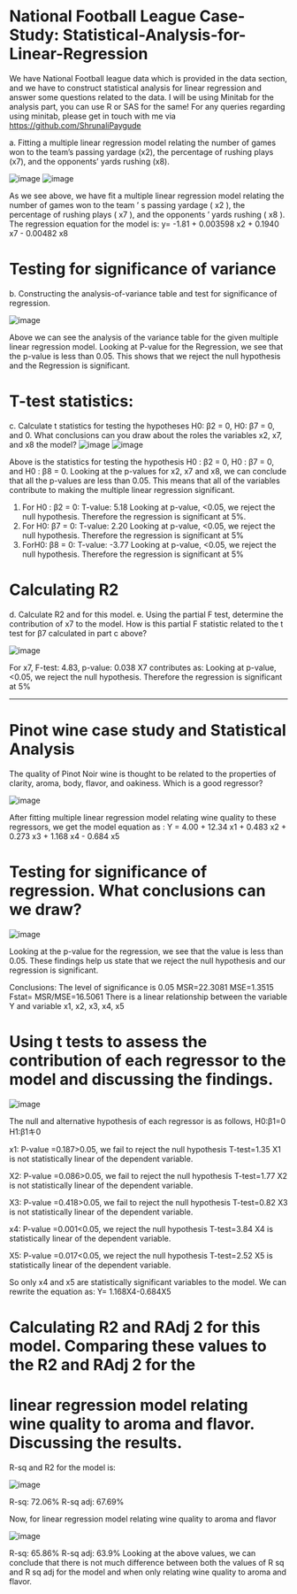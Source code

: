 # National Football League Case-Study: Statistical-Analysis-for-Linear-Regression
We have National Football league data which is provided in the data section, and we have to construct statistical analysis for linear regression and answer some questions related to the data.
I will be using Minitab for the analysis part, you can use R or SAS for the same!
For any queries regarding using minitab, please get in touch with me via https://github.com/ShrunaliPaygude

a. Fitting a multiple linear regression model relating the number of games won to the
team’s passing yardage (x2), the percentage of rushing plays (x7), and the opponents’
yards rushing (x8).

![image](https://user-images.githubusercontent.com/47711486/136078159-9578e24b-8b83-41be-a0f5-dbe8f73d76aa.png)
![image](https://user-images.githubusercontent.com/47711486/136078244-cffc8a08-57de-4f38-87a7-2455732b79dc.png)

As we see above, we have fit a multiple linear regression model relating the number of games
won to the team ’ s passing yardage ( x2 ), the percentage of rushing plays ( x7 ), and the
opponents ’ yards rushing ( x8 ).
The regression equation for the model is:
y= -1.81 + 0.003598 x2 + 0.1940 x7 - 0.00482 x8

# Testing for significance of variance
b. Constructing the analysis-of-variance table and test for significance of regression.

![image](https://user-images.githubusercontent.com/47711486/136078398-daa50789-d9bb-4446-af3a-55b086c01c61.png)

Above we can see the analysis of the variance table for the given multiple linear regression
model.
Looking at P-value for the Regression, we see that the p-value is less than 0.05. This shows
that we reject the null hypothesis and the Regression is significant.

# T-test statistics:

c. Calculate t statistics for testing the hypotheses H0: β2 = 0, H0: β7 = 0, and
0. What conclusions can you draw about the roles the variables x2, x7, and x8
the model?
![image](https://user-images.githubusercontent.com/47711486/136078530-cbbe31a0-3a57-4f1b-835a-fddb4b7f68bb.png)
![image](https://user-images.githubusercontent.com/47711486/136078557-73c52cc0-ee19-4aea-a9c7-e8810070d675.png)


Above is the statistics for testing the hypothesis H0 : β2 = 0, H0 : β7 = 0, and H0 : β8 = 0.
Looking at the p-values for x2, x7 and x8, we can conclude that all the p-values are less than
0.05. This means that all of the variables contribute to making the multiple linear regression
significant.
1. For H0 : β2 = 0: T-value: 5.18
Looking at p-value, <0.05, we reject the null hypothesis.
Therefore the regression is significant at 5%.
2. For H0: β7 = 0: T-value: 2.20
Looking at p-value, <0.05, we reject the null hypothesis.
Therefore the regression is significant at 5%
3. ForH0: β8 = 0: T-value: -3.77
Looking at p-value, <0.05, we reject the null hypothesis.
Therefore the regression is significant at 5%

# Calculating R2

d. Calculate R2 and for this model.
e. Using the partial F test, determine the contribution of x7 to the model. How is this
partial F statistic related to the t test for β7 calculated in part c above?

![image](https://user-images.githubusercontent.com/47711486/136078701-824cfcba-e724-4649-8623-254eb08d14fa.png)


For x7,
F-test: 4.83, p-value: 0.038
X7 contributes as: Looking at p-value, <0.05, we reject the null hypothesis.
Therefore the regression is significant at 5%

************************************************************************************************************************************
# Pinot wine case study and Statistical Analysis

The quality of Pinot Noir wine is thought to be related to the properties of clarity, aroma,
body, flavor, and oakiness. 
Which is a good regressor?

![image](https://user-images.githubusercontent.com/47711486/136080156-1d448d2b-6d61-4320-9b9f-b58ccd5832f8.png)

After fitting multiple linear regression model relating wine quality to these regressors, we get the
model equation as :
Y = 4.00 + 12.34 x1 + 0.483 x2 + 0.273 x3 + 1.168 x4 - 0.684 x5

# Testing for significance of regression. What conclusions can we draw?

![image](https://user-images.githubusercontent.com/47711486/136080311-96d97c09-0404-4047-9767-6cf45214fcb8.png)

Looking at the p-value for the regression, we see that the value is less than 0.05. These findings
help us state that we reject the null hypothesis and our regression is significant.

Conclusions:
The level of significance is 0.05
MSR=22.3081
MSE=1.3515
Fstat= MSR/MSE=16.5061
There is a linear relationship between the variable Y and variable x1, x2, x3, x4, x5

# Using t tests to assess the contribution of each regressor to the model and discussing the findings.

![image](https://user-images.githubusercontent.com/47711486/136080496-6c871ce9-37b8-4f59-bc46-73f3458b0a98.png)

The null and alternative hypothesis of each regressor is as follows,
H0:β1=0
H1:β1キ0


x1:
P-value =0.187>0.05, we fail to reject the null hypothesis
T-test=1.35
X1 is not statistically linear of the dependent variable.


X2:
P-value =0.086>0.05, we fail to reject the null hypothesis
T-test=1.77
X2 is not statistically linear of the dependent variable.


X3:
P-value =0.418>0.05, we fail to reject the null hypothesis
T-test=0.82
X3 is not statistically linear of the dependent variable.


x4:
P-value =0.001<0.05, we reject the null hypothesis
T-test=3.84
X4 is statistically linear of the dependent variable.


X5:
P-value =0.017<0.05, we reject the null hypothesis
T-test=2.52
X5 is statistically linear of the dependent variable.


So only x4 and x5 are statistically significant variables to the model.
We can rewrite the equation as:
Y= 1.168X4-0.684X5

# Calculating R2 and RAdj 2 for this model. Comparing these values to the R2 and RAdj 2 for the
# linear regression model relating wine quality to aroma and flavor. Discussing the results.

R-sq and R2 for the model is:

![image](https://user-images.githubusercontent.com/47711486/136080801-34691574-3445-4961-85e8-e5c93052373d.png)

R-sq: 72.06%
R-sq adj: 67.69%

Now, for linear regression model relating wine quality to aroma and flavor

![image](https://user-images.githubusercontent.com/47711486/136080941-de4227fb-72ef-4283-84a7-985d5a733525.png)

R-sq: 65.86%
R-sq adj: 63.9%
Looking at the above values, we can conclude that there is not much difference between both
the values of R sq and R sq adj for the model and when only relating wine quality to aroma and
flavor.




